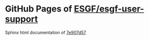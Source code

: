 GitHub Pages of [ESGF/esgf-user-support](https://github.com/ESGF/esgf-user-support.git)
===
Sphinx html documentation of [7e907d57](https://github.com/ESGF/esgf-user-support/tree/7e907d57256c13c1affc1d75c24708ff31246942)
